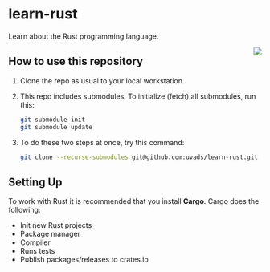 # learn-rust

Learn about the Rust programming language.

<img src="https://rustacean.net/assets/rustacean-flat-happy.png" aligln="right" style="float:right; max-width:25%" />

## How to use this repository

1. Clone the repo as usual to your local workstation.
2. This repo includes submodules. To initialize (fetch) all submodules, run this:

    ```bash
    git submodule init
    git submodule update
    ```

3. To do these two steps at once, try this command:

    ```bash
    git clone --recurse-submodules git@github.com:uvads/learn-rust.git
    ```

## Setting Up

To work with Rust it is recommended that you install **Cargo**. Cargo does the following:

- Init new Rust projects
- Package manager
- Compiler
- Runs tests
- Publish packages/releases to crates.io
